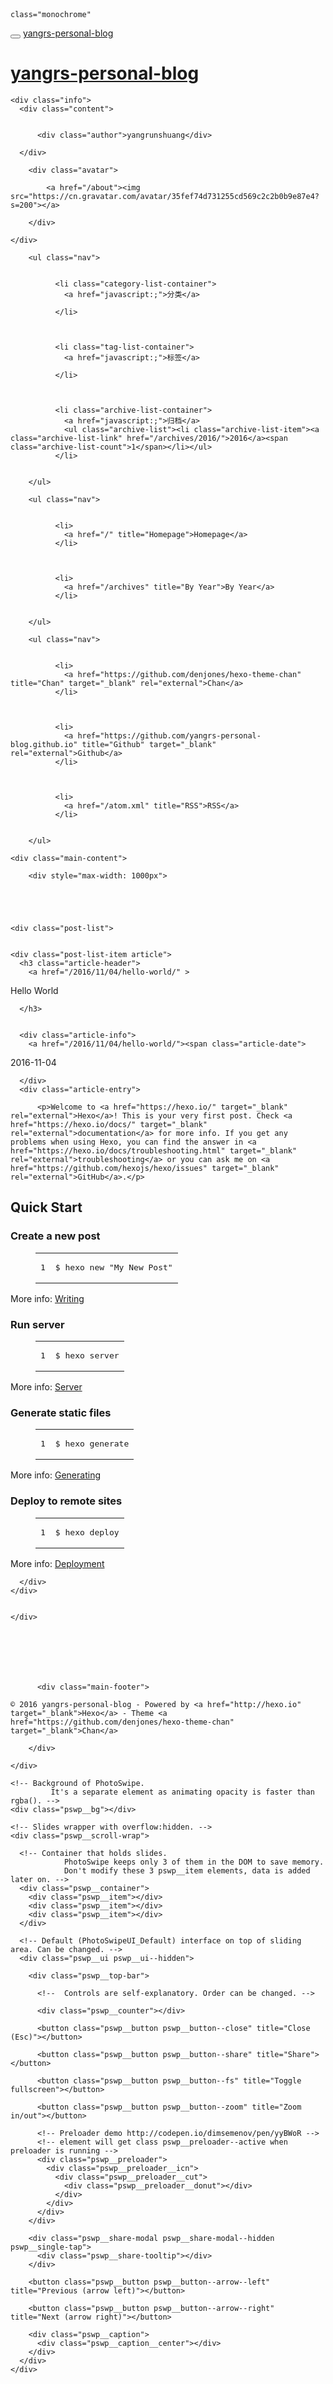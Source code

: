 <!DOCTYPE html>
<html>
<head>
  <meta charset="utf-8">
<meta name="viewport" content="width=device-width, initial-scale=1, maximum-scale=1">



<title>
  
    yangrs-personal-blog
  
</title>

<meta property="og:type" content="website">
<meta property="og:title" content="yangrs-personal-blog">
<meta property="og:url" content="http://yangrs-personal-blog.github.io/index.html">
<meta property="og:site_name" content="yangrs-personal-blog">
<meta name="twitter:card" content="summary">
<meta name="twitter:title" content="yangrs-personal-blog">


  <link rel="alternative" href="/atom.xml" title="yangrs-personal-blog" type="application/atom+xml">



  <link rel="icon" href="/favicon.png">


<link rel="stylesheet" href="/perfect-scrollbar/css/perfect-scrollbar.min.css">
<link rel="stylesheet" href="/styles/main.css">






</head>
<body
  
    class="monochrome"
  
  >
  <div class="mobile-header">
  <button class="sidebar-toggle" type="button">
    <span class="icon-bar"></span>
    <span class="icon-bar"></span>
    <span class="icon-bar"></span>
  </button>
  <a class="title" href="/">yangrs-personal-blog</a>
</div>

  <div class="main-container">
    <div class="sidebar">
  <div class="header">
    <h1 class="title"><a href="/">yangrs-personal-blog</a></h1>
    
    <div class="info">
      <div class="content">
        
        
          <div class="author">yangrunshuang</div>
        
      </div>
      
        <div class="avatar">
          
            <a href="/about"><img src="https://cn.gravatar.com/avatar/35fef74d731255cd569c2c2b0b9e87e4?s=200"></a>
          
        </div>
      
    </div>
  </div>
  <div class="body">
    
      
        <ul class="nav">
          
            
              <li class="category-list-container">
                <a href="javascript:;">分类</a>
                
              </li>
            
          
            
              <li class="tag-list-container">
                <a href="javascript:;">标签</a>
                
              </li>
            
          
            
              <li class="archive-list-container">
                <a href="javascript:;">归档</a>
                <ul class="archive-list"><li class="archive-list-item"><a class="archive-list-link" href="/archives/2016/">2016</a><span class="archive-list-count">1</span></li></ul>
              </li>
            
          
        </ul>
      
        <ul class="nav">
          
            
              <li>
                <a href="/" title="Homepage">Homepage</a>
              </li>
            
          
            
              <li>
                <a href="/archives" title="By Year">By Year</a>
              </li>
            
          
        </ul>
      
        <ul class="nav">
          
            
              <li>
                <a href="https://github.com/denjones/hexo-theme-chan" title="Chan" target="_blank" rel="external">Chan</a>
              </li>
            
          
            
              <li>
                <a href="https://github.com/yangrs-personal-blog.github.io" title="Github" target="_blank" rel="external">Github</a>
              </li>
            
          
            
              <li>
                <a href="/atom.xml" title="RSS">RSS</a>
              </li>
            
          
        </ul>
      
    
  </div>
</div>

    <div class="main-content">
      
        <div style="max-width: 1000px">
      
          

  
  
    <div class="post-list">
  

    <div class="post-list-item article">
      <h3 class="article-header">
        <a href="/2016/11/04/hello-world/" >
  Hello World
</a>

      </h3>
      

      <div class="article-info">
        <a href="/2016/11/04/hello-world/"><span class="article-date">
  2016-11-04
</span>
</a>
        

        

      </div>
      <div class="article-entry">
        
          <p>Welcome to <a href="https://hexo.io/" target="_blank" rel="external">Hexo</a>! This is your very first post. Check <a href="https://hexo.io/docs/" target="_blank" rel="external">documentation</a> for more info. If you get any problems when using Hexo, you can find the answer in <a href="https://hexo.io/docs/troubleshooting.html" target="_blank" rel="external">troubleshooting</a> or you can ask me on <a href="https://github.com/hexojs/hexo/issues" target="_blank" rel="external">GitHub</a>.</p>
<h2 id="Quick-Start"><a href="#Quick-Start" class="headerlink" title="Quick Start"></a>Quick Start</h2><h3 id="Create-a-new-post"><a href="#Create-a-new-post" class="headerlink" title="Create a new post"></a>Create a new post</h3><figure class="highlight bash"><table><tr><td class="gutter"><pre><div class="line">1</div></pre></td><td class="code"><pre><div class="line">$ hexo new <span class="string">"My New Post"</span></div></pre></td></tr></table></figure>
<p>More info: <a href="https://hexo.io/docs/writing.html" target="_blank" rel="external">Writing</a></p>
<h3 id="Run-server"><a href="#Run-server" class="headerlink" title="Run server"></a>Run server</h3><figure class="highlight bash"><table><tr><td class="gutter"><pre><div class="line">1</div></pre></td><td class="code"><pre><div class="line">$ hexo server</div></pre></td></tr></table></figure>
<p>More info: <a href="https://hexo.io/docs/server.html" target="_blank" rel="external">Server</a></p>
<h3 id="Generate-static-files"><a href="#Generate-static-files" class="headerlink" title="Generate static files"></a>Generate static files</h3><figure class="highlight bash"><table><tr><td class="gutter"><pre><div class="line">1</div></pre></td><td class="code"><pre><div class="line">$ hexo generate</div></pre></td></tr></table></figure>
<p>More info: <a href="https://hexo.io/docs/generating.html" target="_blank" rel="external">Generating</a></p>
<h3 id="Deploy-to-remote-sites"><a href="#Deploy-to-remote-sites" class="headerlink" title="Deploy to remote sites"></a>Deploy to remote sites</h3><figure class="highlight bash"><table><tr><td class="gutter"><pre><div class="line">1</div></pre></td><td class="code"><pre><div class="line">$ hexo deploy</div></pre></td></tr></table></figure>
<p>More info: <a href="https://hexo.io/docs/deployment.html" target="_blank" rel="external">Deployment</a></p>

        
      </div>
    </div>

  
    </div>
  






          <div class="main-footer">
  
    © 2016 yangrs-personal-blog - Powered by <a href="http://hexo.io" target="_blank">Hexo</a> - Theme <a href="https://github.com/denjones/hexo-theme-chan" target="_blank">Chan</a>
  
</div>

      
        </div>
      
    </div>
  </div>
  <script src="//apps.bdimg.com/libs/jquery/2.1.4/jquery.min.js"></script>

  <link rel="stylesheet" href="/PhotoSwipe/photoswipe.css">
  <link rel="stylesheet" href="/PhotoSwipe/default-skin/default-skin.css">

  <!-- Root element of PhotoSwipe. Must have class pswp. -->
  <div class="pswp" tabindex="-1" role="dialog" aria-hidden="true">

    <!-- Background of PhotoSwipe.
             It's a separate element as animating opacity is faster than rgba(). -->
    <div class="pswp__bg"></div>

    <!-- Slides wrapper with overflow:hidden. -->
    <div class="pswp__scroll-wrap">

      <!-- Container that holds slides.
                PhotoSwipe keeps only 3 of them in the DOM to save memory.
                Don't modify these 3 pswp__item elements, data is added later on. -->
      <div class="pswp__container">
        <div class="pswp__item"></div>
        <div class="pswp__item"></div>
        <div class="pswp__item"></div>
      </div>

      <!-- Default (PhotoSwipeUI_Default) interface on top of sliding area. Can be changed. -->
      <div class="pswp__ui pswp__ui--hidden">

        <div class="pswp__top-bar">

          <!--  Controls are self-explanatory. Order can be changed. -->

          <div class="pswp__counter"></div>

          <button class="pswp__button pswp__button--close" title="Close (Esc)"></button>

          <button class="pswp__button pswp__button--share" title="Share"></button>

          <button class="pswp__button pswp__button--fs" title="Toggle fullscreen"></button>

          <button class="pswp__button pswp__button--zoom" title="Zoom in/out"></button>

          <!-- Preloader demo http://codepen.io/dimsemenov/pen/yyBWoR -->
          <!-- element will get class pswp__preloader--active when preloader is running -->
          <div class="pswp__preloader">
            <div class="pswp__preloader__icn">
              <div class="pswp__preloader__cut">
                <div class="pswp__preloader__donut"></div>
              </div>
            </div>
          </div>
        </div>

        <div class="pswp__share-modal pswp__share-modal--hidden pswp__single-tap">
          <div class="pswp__share-tooltip"></div>
        </div>

        <button class="pswp__button pswp__button--arrow--left" title="Previous (arrow left)"></button>

        <button class="pswp__button pswp__button--arrow--right" title="Next (arrow right)"></button>

        <div class="pswp__caption">
          <div class="pswp__caption__center"></div>
        </div>
      </div>
    </div>
  </div>

  <script src="/PhotoSwipe/photoswipe.js"></script>
  <script src="/PhotoSwipe/photoswipe-ui-default.js"></script>


<script src="/perfect-scrollbar/js/min/perfect-scrollbar.min.js"></script>
<script src="/scripts/main.js"></script>

</body>
</html>
